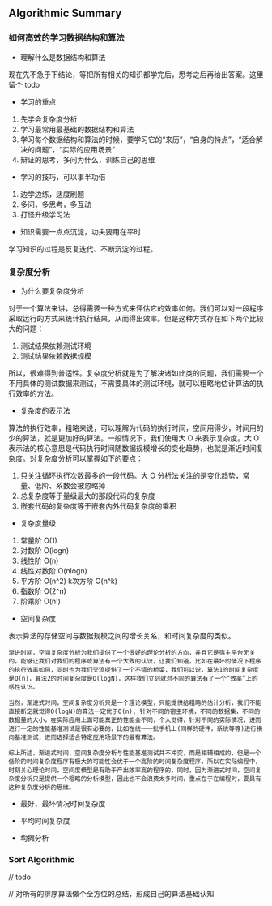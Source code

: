 
## Algorithmic Summary

### 如何高效的学习数据结构和算法

- 理解什么是数据结构和算法

现在先不急于下结论，等把所有相关的知识都学完后，思考之后再给出答案。这里留个 todo

- 学习的重点

1. 先学会复杂度分析
2. 学习最常用最基础的数据结构和算法
3. 学习每个数据结构和算法的时候，要学习它的“来历”，“自身的特点”，“适合解决的问题”，“实际的应用场景”
4. 辩证的思考，多问为什么，训练自己的思维

- 学习的技巧，可以事半功倍

1. 边学边练，适度刷题
2. 多问，多思考，多互动
3. 打怪升级学习法

- 知识需要一点点沉淀，功夫要用在平时

学习知识的过程是反复迭代、不断沉淀的过程。

### 复杂度分析

- 为什么要复杂度分析

对于一个算法来讲，总得需要一种方式来评估它的效率如何。我们可以对一段程序采取运行的方式来统计执行结果，从而得出效率。但是这种方式存在如下两个比较大的问题：

1. 测试结果依赖测试环境
2. 测试结果依赖数据规模

所以，很难得到普适性。复杂度分析就是为了解决诸如此类的问题，我们需要一个不用具体的测试数据来测试，不需要具体的测试环境，就可以粗略地估计算法的执行效率的方法。

- 复杂度的表示法

算法的执行效率，粗略来说，可以理解为代码的执行时间，空间用得少，时间用的少的算法，就是更加好的算法。一般情况下，我们使用大 O 来表示复杂度。大 O 表示法的核心意思是代码执行时间随数据规模增长的变化趋势，也就是渐近时间复杂度。对复杂度分析可以掌握如下的要点：

1. 只关注循环执行次数最多的一段代码。大 O 分析法关注的是变化趋势，常量、低阶、系数会被忽略掉
2. 总复杂度等于量级最大的那段代码的复杂度
3. 嵌套代码的复杂度等于嵌套内外代码复杂度的乘积

- 复杂度量级

1. 常量阶 O(1)
2. 对数阶 O(logn)
3. 线性阶 O(n)
4. 线性对数阶 O(nlogn)
5. 平方阶 O(n^2) k次方阶 O(n^k)
6. 指数阶 O(2^n)
7. 阶乘阶 O(n!)

- 空间复杂度

表示算法的存储空间与数据规模之间的增长关系，和时间复杂度的类似。

```
渐进时间，空间复杂度分析为我们提供了一个很好的理论分析的方向，并且它是宿主平台无关的，能够让我们对我们的程序或算法有一个大致的认识，让我们知道，比如在最坏的情况下程序的执行效率如何，同时也为我们交流提供了一个不错的桥梁，我们可以说，算法1的时间复杂度是O(n)，算法2的时间复杂度是O(logN)，这样我们立刻就对不同的算法有了一个“效率”上的感性认识。

当然，渐进式时间，空间复杂度分析只是一个理论模型，只能提供给粗略的估计分析，我们不能直接断定就觉得O(logN)的算法一定优于O(n), 针对不同的宿主环境，不同的数据集，不同的数据量的大小，在实际应用上面可能真正的性能会不同，个人觉得，针对不同的实际情况，进而进行一定的性能基准测试是很有必要的，比如在统一一批手机上(同样的硬件，系统等等)进行横向基准测试，进而选择适合特定应用场景下的最有算法。

综上所述，渐进式时间，空间复杂度分析与性能基准测试并不冲突，而是相辅相成的，但是一个低阶的时间复杂度程序有极大的可能性会优于一个高阶的时间复杂度程序，所以在实际编程中，时刻关心理论时间，空间度模型是有助于产出效率高的程序的，同时，因为渐进式时间，空间复杂度分析只是提供一个粗略的分析模型，因此也不会浪费太多时间，重点在于在编程时，要具有这种复杂度分析的思维。

```

- 最好、最坏情况时间复杂度

- 平均时间复杂度

- 均摊分析

### Sort Algorithmic

// todo

// 对所有的排序算法做个全方位的总结，形成自己的算法基础认知
